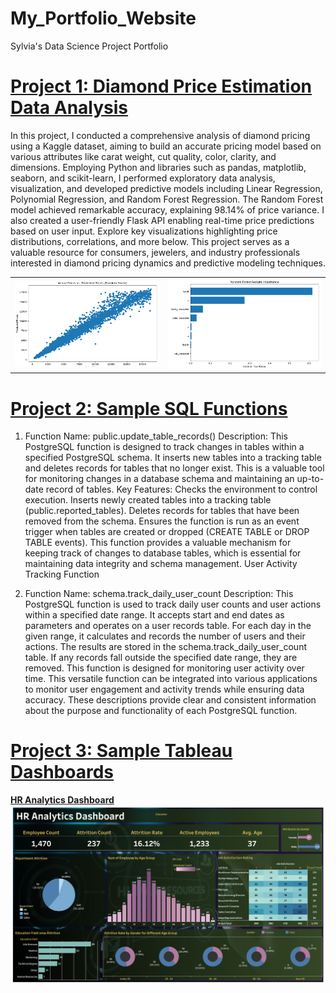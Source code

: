 # My_Portfolio_Website
Sylvia's Data Science Project Portfolio

# [Project 1: Diamond Price Estimation Data Analysis](https://github.com/SylviaCooperhouse/dimond-price-analysis)

In this project, I conducted a comprehensive analysis of diamond pricing using a Kaggle dataset, aiming to build an accurate pricing model based on various attributes like carat weight, cut quality, color, clarity, and dimensions. Employing Python and libraries such as pandas, matplotlib, seaborn, and scikit-learn, I performed exploratory data analysis, visualization, and developed predictive models including Linear Regression, Polynomial Regression, and Random Forest Regression. The Random Forest model achieved remarkable accuracy, explaining 98.14% of price variance. I also created a user-friendly Flask API enabling real-time price predictions based on user input. Explore key visualizations highlighting price distributions, correlations, and more below. This project serves as a valuable resource for consumers, jewelers, and industry professionals interested in diamond pricing dynamics and predictive modeling techniques.
<table>
  <tr>
    <td><img src="images/Actual%20Prices%20vs.%20Predicted%20Prices%20(Random%20Forest).png" alt="Actual vs. Predicted"></td>
    <td><img src="images/Random%20Forest%20Feature%20Importance.png" alt="Feature Importance"></td>
  </tr>
</table>


# [Project 2: Sample SQL Functions](https://github.com/SylviaCooperhouse/My_Portfolio_Website/tree/main/SQL%20function%20Samples)

1. Function Name: public.update_table_records()
Description: This PostgreSQL function is designed to track changes in tables within a specified PostgreSQL schema. It inserts new tables into a tracking table and deletes records for tables that no longer exist. This is a valuable tool for monitoring changes in a database schema and maintaining an up-to-date record of tables.
Key Features:
Checks the environment to control execution.
Inserts newly created tables into a tracking table (public.reported_tables).
Deletes records for tables that have been removed from the schema.
Ensures the function is run as an event trigger when tables are created or dropped (CREATE TABLE or DROP TABLE events).
This function provides a valuable mechanism for keeping track of changes to database tables, which is essential for maintaining data integrity and schema management.
User Activity Tracking Function

2. Function Name: schema.track_daily_user_count
Description: This PostgreSQL function is used to track daily user counts and user actions within a specified date range. It accepts start and end dates as parameters and operates on a user records table. For each day in the given range, it calculates and records the number of users and their actions. The results are stored in the schema.track_daily_user_count table. If any records fall outside the specified date range, they are removed. This function is designed for monitoring user activity over time.
This versatile function can be integrated into various applications to monitor user engagement and activity trends while ensuring data accuracy.
These descriptions provide clear and consistent information about the purpose and functionality of each PostgreSQL function.


# [Project 3: Sample Tableau Dashboards](https://public.tableau.com/app/profile/sylvia.cooperhouse/vizzes)

[**HR Analytics Dashboard**](https://public.tableau.com/shared/GHFZ7BP76?:display_count=n&:origin=viz_share_link)
![HR Analytics Dashboard](images/HR%20Analytics%20Dashboard.png)

